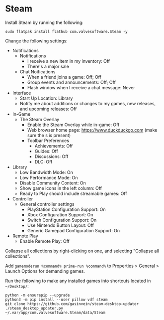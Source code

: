 # Steam

Install Steam by running the following:

```
sudo flatpak install flathub com.valvesoftware.Steam -y
```

Change the following settings:

- Notifications
  - Notifications
    - I receive a new item in my inventory: Off
    - There's a major sale
  - Chat Noifications
    - When a friend joins a game: Off; Off
    - Group events and announcements: Off; Off
    - Flash window when I receive a chat message: Never
- Interface
  - Start Up Location: Library
  - Notify me about additions or changes to my games, new releases, and upcoming releases: Off
- In-Game
  - The Steam Overlay
    - Enable the Steam Overlay while in-game: Off
    - Web browser home page: https://www.duckduckgo.com (make sure the s is present)
    - Toolbar Preferences
      - Achievements: Off
      - Guides: Off
      - Discussions: Off
      - DLC: Off
- Library
  - Low Bandwidth Mode: On
  - Low Performance Mode: On
  - Disable Community Content: On
  - Show game icons in the left column: Off
  - Ready to Play should include streamable games: Off
- Controller
  - General controller settings
    - PlayStation Configuration Support: On
    - Xbox Configuration Support: On
    - Switch Configuration Support: On
    - Use Nintendo Button Layout: Off
    - Generic Gamepad Configuration Support: On
- Remote Play
  - Enable Remote Play: Off

Collapse all collections by right-clicking on one, and selecting "Collapse all collections".

Add `gamemoderun %command% prime-run %command%` to Properties > General > Launch Options for demanding games.

Run the following to make any installed games into shortcuts located in `~/Desktop/`:

```
python -m ensurepip --upgrade
python3 -m pip install --user pillow vdf steam
git clone https://github.com/gasinvein/steam-desktop-updater
./steam_desktop_updater.py ~/.var/app/com.valvesoftware.Steam/data/Steam
```
